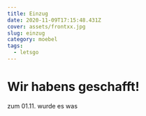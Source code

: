 ```yaml
---
title: Einzug
date: 2020-11-09T17:15:48.431Z
cover: assets/frontxx.jpg
slug: einzug
category: moebel
tags:
  - letsgo
---
```

# Wir habens geschafft!

zum 01.11. wurde es was
